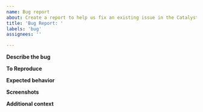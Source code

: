 ```yaml
---
name: Bug report
about: Create a report to help us fix an existing issue in the Catalyst code samples
title: 'Bug Report: '
labels: 'bug'
assignees: ''

---
```


**Describe the bug**
<!--A clear and concise description of what the bug is-->

**To Reproduce**
<!-- How can this bug be reproduced-->

**Expected behavior**
<!--A clear and concise description of what you expected to happen-->

**Screenshots**
<!--If applicable, add screenshots to help explain your problem-->

**Additional context**
<!--Add any other context about the problem here-->
